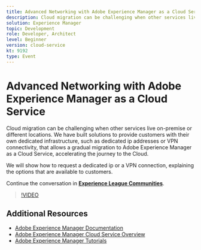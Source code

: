 ```yaml
---
title: Advanced Networking with Adobe Experience Manager as a Cloud Service
description: Cloud migration can be challenging when other services live on-premise or different locations. We have built solutions to provide customers with their own dedicated infrastructure, such as dedicated ip addresses or VPN connectivity, that allows a gradual migration to Adobe Experience Manager as a Cloud Service, accelerating the journey to the Cloud.
solution: Experience Manager
topic: Development
role: Developer, Architect
level: Beginner
version: cloud-service
kt: 9192
type: Event
---
```

# Advanced Networking with Adobe Experience Manager as a Cloud Service

Cloud migration can be challenging when other services live on-premise or different locations.  We have built solutions to provide customers with their own dedicated infrastructure, such as dedicated ip addresses or VPN connectivity, that allows a gradual migration to Adobe Experience Manager as a Cloud Service, accelerating the journey to the Cloud.  

We will show how to request a dedicated ip or a VPN connection, explaining the options that are available to customers.

Continue the conversation in **[Experience League Communities](https://adobe.ly/3EUTdAo)**.

>[!VIDEO](https://video.tv.adobe.com/v/337898/?quality=12&learn=on&hidetitle=true)

## Additional Resources

- [Adobe Experience Manager Documentation](https://experienceleague.adobe.com/docs/experience-manager-cloud-service.html)
- [Adobe Experience Manager Cloud Service Overview](https://experienceleague.adobe.com/docs/experience-manager-cloud-service/overview/home.html)
- [Adobe Experience Manager Tutorials](https://experienceleague.adobe.com/docs/experience-manager-tutorials.html)
